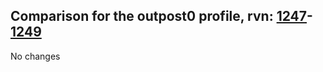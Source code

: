 ## Comparison for the outpost0 profile, rvn: [1247](https://github.com/PRO100KatYT/FortniteProfileRevisions/tree/main/profiles/outpost0/1247%20outpost0.json)-[1249](https://github.com/PRO100KatYT/FortniteProfileRevisions/tree/main/profiles/outpost0/1249%20outpost0.json)

No changes
